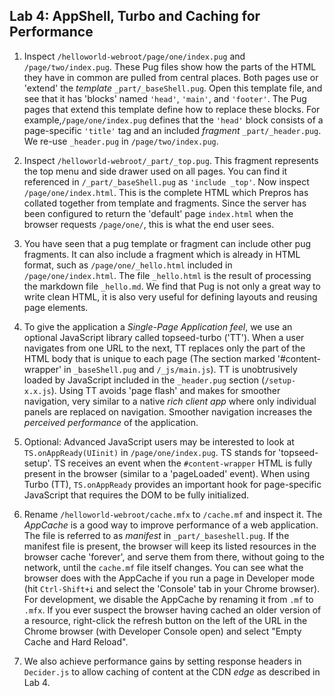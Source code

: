  ## Lab 4: AppShell, Turbo and Caching for Performance

1. Inspect `/helloworld-webroot/page/one/index.pug` and `/page/two/index.pug`. These Pug files show how the parts of the HTML they have in common are pulled from central places. Both pages use or 'extend' the _template_ `_part/_baseShell.pug`. Open this template file, and see that it has 'blocks' named `'head'`, `'main'`, and `'footer'`. The Pug pages that extend this template define how to replace these blocks. For example,`/page/one/index.pug` defines that the `'head'` block consists of a page-specific `'title'` tag and an included _fragment_ `_part/_header.pug`. We re-use `_header.pug` in `/page/two/index.pug`.

2. Inspect `/helloworld-webroot/_part/_top.pug`. This fragment represents the top menu and side drawer used on all pages. You can find it referenced in `/_part/_baseShell.pug` as `'include _top'`. Now inspect `/page/one/index.html`. This is the complete HTML which Prepros has collated together from template and fragments. Since the server has been configured to return the 'default' page `index.html` when the browser requests `/page/one/`, this is what the end user sees. 

3. You have seen that a pug template or fragment can include other pug fragments. It can also include a fragment which is already in HTML format, such as `/page/one/_hello.html` included in `/page/one/index.html`. The file `_hello.html` is the result of processing the markdown file `_hello.md`. We find that Pug is not only a great way to write clean HTML, it is also very useful for defining layouts and reusing page elements.

4. To give the application a _Single-Page Application feel_, we use an optional JavaScript library called topseed-turbo ('TT'). When a user navigates from one URL to the next, TT replaces only the part of the HTML body that is unique to each page (The section marked '#content-wrapper' in `_baseShell.pug` and `/_js/main.js`). TT is unobtrusively loaded by JavaScript included in the `_header.pug` section (`/setup-x.x.js`). Using TT avoids 'page flash' and makes for smoother navigation, very similar to a native _rich client app_ where only individual panels are replaced on navigation. Smoother navigation increases the _perceived performance_ of the application.
 
5. Optional: Advanced JavaScript users may be interested to look at `TS.onAppReady(UIinit)` in `/page/one/index.pug`. TS stands for 'topseed-setup'. TS receives an event when the `#content-wrapper` HTML is fully present in the browser (similar to a 'pageLoaded' event). When using Turbo (TT), `TS.onAppReady` provides an important hook for page-specific JavaScript that requires the DOM to be fully initialized.

6.  Rename `/helloworld-webroot/cache.mfx` to `/cache.mf` and inspect it. The _AppCache_ is a good way to improve performance of a web application. The file is referred to as _manifest_ in `_part/_baseshell.pug`.  If the manifest file is present, the browser will keep its listed resources in the browser cache 'forever', and serve them from there, without going to the network, until the `cache.mf` file itself changes. You can see what the browser does with the AppCache if you run a page in Developer mode (hit `Ctrl-Shift+i` and select the 'Console' tab in your Chrome browser). For development, we disable the AppCache by renaming it from `.mf` to `.mfx`. If you ever suspect the browser having cached an older version of a resource, right-click the refresh button on the left of the URL in the Chrome browser (with Developer Console open) and select "Empty Cache and Hard Reload".
 
7. We also achieve performance gains by setting response headers in `Decider.js` to allow caching of content at the CDN _edge_ as described in Lab 4.
